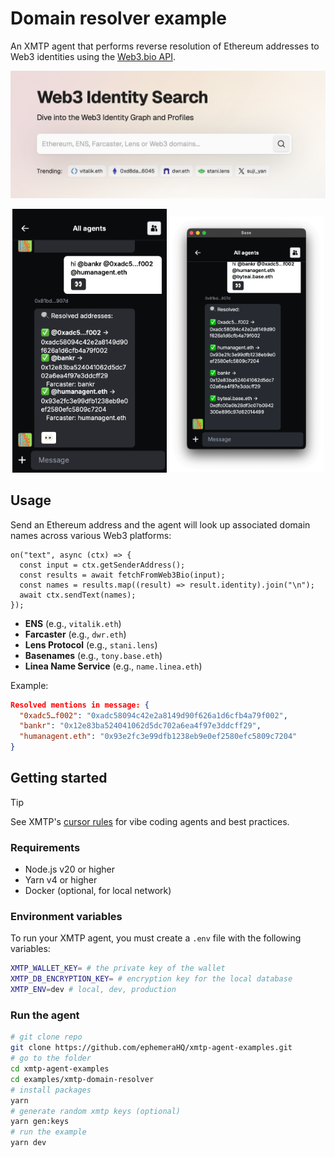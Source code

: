 # Domain resolver example

An XMTP agent that performs reverse resolution of Ethereum addresses to Web3 identities using the [Web3.bio API](https://api.web3.bio/).

![](./screenshot.png)

<p align="center">
  <img src="media/left.png" alt="Image 1" width="49%">
  <img src="media/right.png" alt="Image 2" width="49%">
</p>

## Usage

Send an Ethereum address and the agent will look up associated domain names across various Web3 platforms:

```tsx
on("text", async (ctx) => {
  const input = ctx.getSenderAddress();
  const results = await fetchFromWeb3Bio(input);
  const names = results.map((result) => result.identity).join("\n");
  await ctx.sendText(names);
});
```

- **ENS** (e.g., `vitalik.eth`)
- **Farcaster** (e.g., `dwr.eth`)
- **Lens Protocol** (e.g., `stani.lens`)
- **Basenames** (e.g., `tony.base.eth`)
- **Linea Name Service** (e.g., `name.linea.eth`)

Example:

```json
Resolved mentions in message: {
  "0xadc5…f002": "0xadc58094c42e2a8149d90f626a1d6cfb4a79f002",
  "bankr": "0x12e83ba524041062d5dc702a6ea4f97e3ddcff29",
  "humanagent.eth": "0x93e2fc3e99dfb1238eb9e0ef2580efc5809c7204"
}
```

## Getting started

> [!TIP]
> See XMTP's [cursor rules](/.cursor/README.md) for vibe coding agents and best practices.

### Requirements

- Node.js v20 or higher
- Yarn v4 or higher
- Docker (optional, for local network)

### Environment variables

To run your XMTP agent, you must create a `.env` file with the following variables:

```bash
XMTP_WALLET_KEY= # the private key of the wallet
XMTP_DB_ENCRYPTION_KEY= # encryption key for the local database
XMTP_ENV=dev # local, dev, production
```

### Run the agent

```bash
# git clone repo
git clone https://github.com/ephemeraHQ/xmtp-agent-examples.git
# go to the folder
cd xmtp-agent-examples
cd examples/xmtp-domain-resolver
# install packages
yarn
# generate random xmtp keys (optional)
yarn gen:keys
# run the example
yarn dev
```
